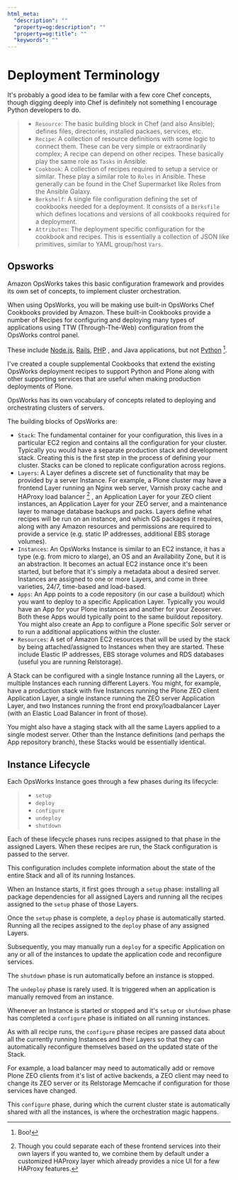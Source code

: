 ```yaml
---
html_meta:
  "description": ""
  "property=og:description": ""
  "property=og:title": ""
  "keywords": ""
---
```


# Deployment Terminology

It's probably a good idea to be familar with a few core Chef concepts, though
digging deeply into Chef is definitely not something I encourage Python
developers to do.

> - `Resource`: The basic building block in Chef (and also Ansible); defines files, directories, installed packaes, services, etc.
> - `Recipe`: A collection of resource definitions with some logic to connect them. These can be very simple or extraordinarily complex; A recipe can depend on other recipes. These basically play the same role as `Tasks` in Ansible.
> - `Cookbook`: A collection of recipes required to setup a service or similar. These play a similar role to `Roles` in Ansible. These generally can be found in the Chef Supermarket like Roles from the Ansible Galaxy.
> - `Berkshelf`: A single file configuration defining the set of cookbooks needed for a deployment. It consists of a `Berksfile` which defines locations and versions of all cookbooks required for a deployment.
> - `Attributes`: The deployment specific configuration for the cookbook and recipes. This is essentially a collection of JSON like primitives, similar to YAML group/host `Vars`.

## Opsworks

Amazon OpsWorks takes this basic configuration framework and provides its own set of concepts, to implement cluster orchestration.

When using OpsWorks, you will be making use built-in OpsWorks Chef Cookbooks provided by Amazon.
These built-in Cookbooks provide a number of Recipes for configuring and deploying many types of applications using
TTW (Through-The-Web) configuration from the OpsWorks control panel.

These include [Node.js](https://nodejs.org/en/), [Rails](https://rubyonrails.org/), [PHP](https://www.php.net/) , and Java applications, but not [Python](https://www.python.org/) [^id3].

I've created a couple supplemental Cookbooks that extend the existing OpsWorks
deployment recipes to support Python and Plone along with other supporting
services that are useful when making production deployments of Plone.

OpsWorks has its own vocabulary of concepts related to deploying and orchestrating clusters of servers.

The building blocks of OpsWorks are:

- `Stack`: The fundamental container for your configuration, this lives in a particular EC2 region and contains all the configuration for your cluster.
  Typically you would have a separate production stack and development stack.
  Creating this is the first step in the process of defining your cluster.
  Stacks can be cloned to replicate configuration across regions.
- `Layers`: A Layer defines a discrete set of functionality that may be provided by a server Instance.
  For example, a Plone cluster may have a frontend Layer running an Nginx web server, Varnish proxy cache and HAProxy load balancer [^id4] ,
  an Application Layer for your ZEO client instances, an Application Layer for your ZEO server, and a maintenance layer to manage database backups and packs.
  Layers define what recipes will be run on an instance, and which OS packages it requires,
  along with any Amazon resources and permissions are required to provide a service (e.g. static IP addresses, additional EBS storage volumes).
- `Instances`: An OpsWorks Instance is similar to an EC2 instance, it has a type (e.g. from micro to xlarge), an OS and an Availability Zone,
  but it is an abstraction. It becomes an actual EC2 instance once it's been started, but before that it's simply a metadata about a desired server.
  Instances are assigned to one or more Layers, and come in three varieties, 24/7, time-based and load-based.
- `Apps`: An App points to a code repository (in our case a buildout) which you want to deploy to a specific Application Layer. Typically you would have an App for your Plone instances and another for your Zeoserver. Both these Apps would typically point to the same buildout repository. You might also create an App to configure a Plone specific Solr server or to run a additional applications within the cluster.
- `Resources`: A set of Amazon EC2 resources that will be used by the stack by being attached/assigned to Instances when they are started.
  These include Elastic IP addresses, EBS storage volumes and RDS databases (useful you are running Relstorage).

A Stack can be configured with a single Instance running all the Layers, or multiple Instances each running different Layers.
You might, for example, have a production stack with five Instances running the Plone ZEO client Application Layer,
a single instance running the ZEO server Application Layer,
and two Instances running the front end proxy/loadbalancer Layer (with an Elastic Load Balancer in front of those).

You might also have a staging stack with all the same Layers applied to a single modest server.
Other than the Instance definitions (and perhaps the App repository branch), these Stacks would be essentially identical.

[^id3]: Boo!

[^id4]: Though you could separate each of these frontend services into their own layers if you wanted to,
    we combine them by default under a customized HAProxy layer which already provides a nice UI for a few HAProxy features.

## Instance Lifecycle

Each OpsWorks Instance goes through a few phases during its lifecycle:

> - `setup`
> - `deploy`
> - `configure`
> - `undeploy`
> - `shutdown`

Each of these lifecycle phases runs recipes assigned to that phase in the assigned Layers.
When these recipes are run, the Stack configuration is passed to the server.

This configuration includes complete information about the state of the entire Stack and all of its running Instances.

When an Instance starts, it first goes through a `setup` phase: installing all package dependencies
for all assigned Layers and running all the recipes assigned to the `setup` phase of those Layers.

Once the `setup` phase is complete, a `deploy` phase is automatically started.
Running all the recipes assigned to the `deploy` phase of any assigned Layers.

Subsequently, you may manually run a `deploy` for a specific Application on
any or all of the instances to update the application code and reconfigure services.

The `shutdown` phase is run automatically before an instance is stopped.

The `undeploy` phase is rarely used. It is triggered when an application is manually removed from an instance.

Whenever an Instance is started or stopped and it's `setup` or `shutdown` phase has completed a `configure` phase is initiated on all running
instances.

As with all recipe runs, the `configure` phase recipes are passed data about all the currently running Instances and their Layers so that they
can automatically reconfigure themselves based on the updated state of the Stack.

For example, a load balancer may need to automatically add or remove Plone ZEO clients from it's list of active backends,
a ZEO client may need to change its ZEO server or its Relstorage Memcache if configuration for those services have changed.

This `configure` phase, during which the current cluster state is automatically shared with all the instances, is where the orchestration magic
happens.
